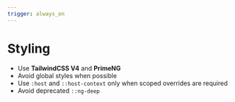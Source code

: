 ```yaml
---
trigger: always_on
---
```


# Styling

- Use **TailwindCSS V4** and **PrimeNG**
- Avoid global styles when possible
- Use `:host` and `::host-context` only when scoped overrides are required
- Avoid deprecated `::ng-deep`
